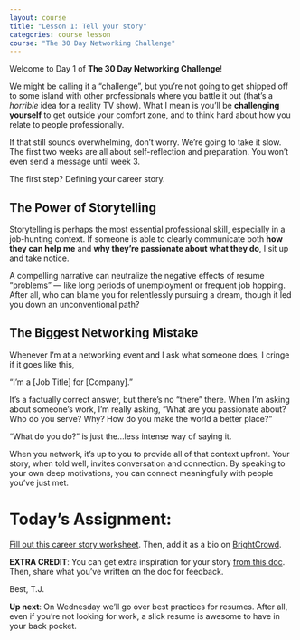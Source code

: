```yaml
---
layout: course
title: "Lesson 1: Tell your story"
categories: course lesson
course: "The 30 Day Networking Challenge"
---
```


Welcome to Day 1 of **The 30 Day Networking Challenge**!

We might be calling it a “challenge”, but you’re not going to get shipped off to some island with other professionals where you battle it out (that’s a _horrible_ idea for a reality TV show). What I mean is you’ll be **challenging yourself** to get outside your comfort zone, and to think hard about how you relate to people professionally.

If that still sounds overwhelming, don’t worry. We’re going to take it slow. The first two weeks are all about self-reflection and preparation. You won’t even send a message until week 3.


The first step? Defining your career story.

## The Power of Storytelling

Storytelling is perhaps the most essential professional skill, especially in a job-hunting context. If someone is able to clearly communicate both **how they can help me** and **why they’re passionate about what they do**, I sit up and take notice.

A compelling narrative can neutralize the negative effects of resume “problems” — like long periods of unemployment or frequent job hopping. After all, who can blame you for relentlessly pursuing a dream, though it led you down an unconventional path?

## The Biggest Networking Mistake

Whenever I’m at a networking event and I ask what someone does, I cringe if it goes like this,

“I’m a [Job Title] for [Company].”

 It’s a factually correct answer, but there’s no “there” there. When I’m asking about someone’s work, I’m really asking, “What are you passionate about? Who do you serve? Why? How do you make the world a better place?”

“What do you do?” is just the…less intense way of saying it.

When you network, it’s up to you to provide all of that context upfront. Your story, when told well, invites conversation and connection. By speaking to your own deep motivations, you can connect meaningfully with people you’ve just met.

# Today’s Assignment:

[Fill out this career story worksheet][worksheet]. Then, add it as a bio on [BrightCrowd][profile].

**EXTRA CREDIT**: You can get extra inspiration for your story [from this doc][stories]. Then, share what you’ve written on the doc for feedback.

Best,
T.J.

**Up next**: On Wednesday we’ll go over best practices for resumes. After all, even if you’re not looking for work, a slick resume is awesome to have in your back pocket.

<!--  use absolute urls to copy/paste into email bodies -->
[worksheet]: https://blog.brightcrowd.com/courses/better-job-30-days/lesson-1-worksheet.pdf
[profile]: https://www.brightcrowd.com/profile/me
[stories]: https://docs.google.com/document/d/1XVrsVAQsVVhfp7rBx_2DLmjvbTeNlUWFl9TE7F-K09k/edit
